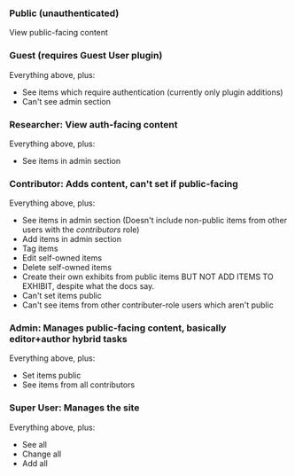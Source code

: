 ### Public (unauthenticated)
View public-facing content

### Guest (requires Guest User plugin)

Everything above, plus:

+ See items which require authentication (currently only plugin additions)
+ Can't see admin section

### Researcher: View auth-facing content

Everything above, plus:

+ See items in admin section


### Contributor: Adds content, can't set if public-facing

Everything above, plus:

+ See items in admin section (Doesn't include non-public items from other users with the _contributors_ role)
+ Add items in admin section
+ Tag items
+ Edit self-owned items
+ Delete self-owned items
+ Create their own exhibits from public items BUT NOT ADD ITEMS TO EXHIBIT, despite what the docs say.
+ Can't set items public
+ Can't see items from other contributer-role users which aren't public


### Admin: Manages public-facing content, basically editor+author hybrid tasks

Everything above, plus:

+ Set items public
+ See items from all contributors


### Super User: Manages the site

Everything above, plus:

+ See all
+ Change all
+ Add all

